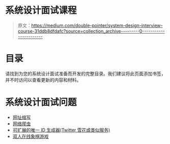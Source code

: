 # 系统设计面试课程

> 原文：<https://medium.com/double-pointer/system-design-interview-course-31ddb8dfdafc?source=collection_archive---------0----------------------->

# **目录**

请找到为您的系统设计面试准备而开发的完整目录。我们建议将此页面添加书签，并不时访问以查看更新的内容和材料。

# 系统设计面试问题

*   [网址缩写](https://bit.ly/3vnqCBu)
*   [网络爬虫](https://bit.ly/356zroF)
*   [可扩展的唯一 ID 生成器(Twitter 雪花或类似服务)](https://bit.ly/3soPFSA)
*   [双人在线象棋游戏](https://bit.ly/3hmPzol)